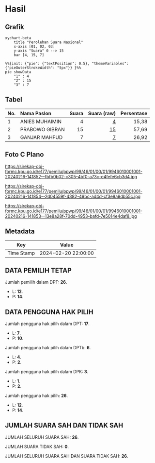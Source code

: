 # Hasil

## Grafik

```mermaid
xychart-beta
    title "Perolehan Suara Nasional"
    x-axis [01, 02, 03]
    y-axis "Suara" 0 --> 15
    bar [4, 15, 7]
```

```mermaid
%%{init: {"pie": {"textPosition": 0.5}, "themeVariables": {"pieOuterStrokeWidth": "5px"}} }%%
pie showData
    "1" : 4
    "2" : 15
    "3" : 7
```

## Tabel

| No. | Nama Paslon    | Suara | Suara (raw) | Persentase |
|:--- |:-------------- | -----:| -----------:| ----------:|
| 1   | ANIES MUHAIMIN | 4     | [4][p-1]    | 15,38      |
| 2   | PRABOWO GIBRAN | 15    | [15][p-2]   | 57,69      |
| 3   | GANJAR MAHFUD  | 7     | [7][p-3]    | 26,92      |


[p-1]: https://github.com/gigit-pemilu/pemilu-2024/blob/main/pilpres/hitung-suara/sub/99-luar-negeri/sub/46-havana-kuba/sub/01-havana-kuba/sub/0001-havana-kuba/sub/001-tps/sub/paslon-1.txt
[p-2]: https://github.com/gigit-pemilu/pemilu-2024/blob/main/pilpres/hitung-suara/sub/99-luar-negeri/sub/46-havana-kuba/sub/01-havana-kuba/sub/0001-havana-kuba/sub/001-tps/sub/paslon-2.txt
[p-3]: https://github.com/gigit-pemilu/pemilu-2024/blob/main/pilpres/hitung-suara/sub/99-luar-negeri/sub/46-havana-kuba/sub/01-havana-kuba/sub/0001-havana-kuba/sub/001-tps/sub/paslon-3.txt

## Foto C Plano

https://sirekap-obj-formc.kpu.go.id/e177/pemilu/ppwp/99/46/01/00/01/9946010001001-20240216-141852--fbfb0b02-c305-4bf0-a73c-e4fefe6cb3d4.jpg

https://sirekap-obj-formc.kpu.go.id/e177/pemilu/ppwp/99/46/01/00/01/9946010001001-20240216-141854--2d04559f-4382-49bc-ad4d-cf3e8a9db55c.jpg

https://sirekap-obj-formc.kpu.go.id/e177/pemilu/ppwp/99/46/01/00/01/9946010001001-20240216-141853--13e8a28f-70dd-4953-bafd-7e5014e4daf8.jpg


## Metadata

| Key        | Value               |
| ---------- | ------------------- |
| Time Stamp | 2024-02-20 22:00:00 |


## DATA PEMILIH TETAP

Jumlah pemilih dalam DPT: **26**.
 * L: **12**.
 * P: **14**.

## DATA PENGGUNA HAK PILIH

Jumlah pengguna hak pilih dalam DPT: **17**.
 * L: **7**.
 * P: **10**.

Jumlah pengguna hak pilih dalam DPTb: **6**.
 * L: **4**.
 * P: **2**.

Jumlah pengguna hak pilih dalam DPK: **3**.
 * L: **1**.
 * P: **2**.

Jumlah pengguna hak pilih: **26**.
 * L: **12**.
 * P: **14**.

## JUMLAH SUARA SAH DAN TIDAK SAH

JUMLAH SELURUH SUARA SAH: **26**.

JUMLAH SUARA TIDAK SAH: **0**.

JUMLAH SELURUH SUARA SAH DAN SUARA TIDAK SAH: **26**.


